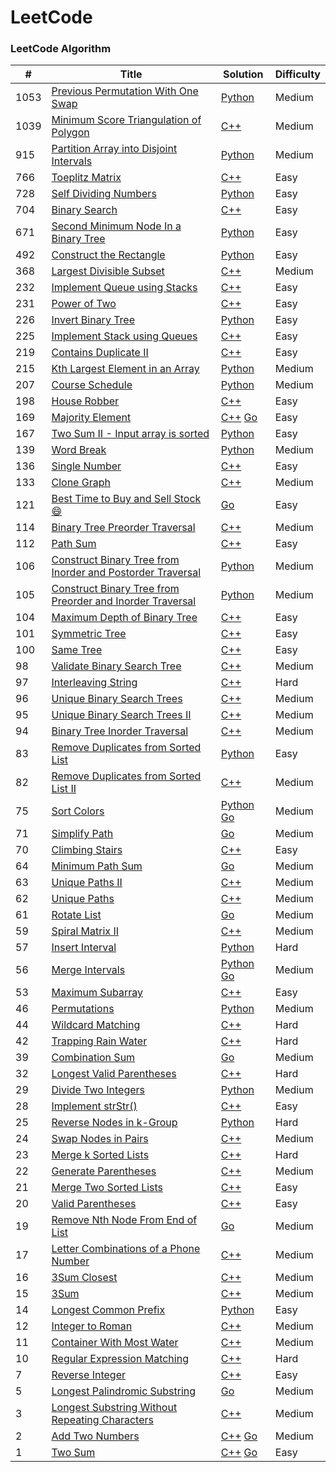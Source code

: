 LeetCode
========

### LeetCode Algorithm


| #    | Title                                                                                                                                                      | Solution                                                                                        | Difficulty |
| ---- | ---------------------------------------------------------------------------------------------------------------------------------------------------------- | ----------------------------------------------------------------------------------------------- | ---------- |
| 1053 | [Previous Permutation With One Swap](https://leetcode-cn.com/problems/previous-permutation-with-one-swap/)                                                 | [Python](./algorithms/python3/1053.PreviousPermutationWithOneSwap.py)                           | Medium     |
| 1039 | [Minimum Score Triangulation of Polygon](https://leetcode-cn.com/problems/minimum-score-triangulation-of-polygon/)                                         | [C++](./algorithms/cpp/1039.MinimumScoreTriangulationofPolygon.cpp)                             | Medium     |
| 915  | [Partition Array into Disjoint Intervals](https://leetcode-cn.com/problems/partition-array-into-disjoint-intervals/)                                       | [Python](./algorithms/python3/915.PartitionArrayintoDisjointIntervals.py)                       | Medium     |
| 766  | [Toeplitz Matrix](https://leetcode-cn.com/problems/toeplitz-matrix/)                                                                                       | [C++](./algorithms/cpp/766.ToeplitzMatrix.cpp)                                                  | Easy       |
| 728  | [Self Dividing Numbers](https://leetcode-cn.com/problems/self-dividing-numbers/)                                                                           | [Python](./algorithms/python3/728.SelfDividingNumbers.py)                                       | Easy       |
| 704  | [Binary Search](https://leetcode-cn.com/problems/binary-search/)                                                                                           | [C++](./algorithms/cpp/BinarySearch.cpp)                                                        | Easy       |
| 671  | [Second Minimum Node In a Binary Tree](https://leetcode-cn.com/problems/second-minimum-node-in-a-binary-tree/)                                             | [Python](./algorithms/python3/671.SecondMinimumNodeInaBinaryTree.py)                            | Easy       |
| 492  | [Construct the Rectangle](https://leetcode-cn.com/problems/construct-the-rectangle/)                                                                       | [Python](./algorithms/python3/492.ConstructtheRectangle.py)                                     | Easy       |
| 368  | [Largest Divisible Subset](https://leetcode-cn.com/problems/largest-divisible-subset/)                                                                     | [C++](./algorithms/cpp/368.LargestDivisibleSubset.cpp)                                          | Medium     |
| 232  | [Implement Queue using Stacks](https://leetcode-cn.com/problems/implement-queue-using-stacks/)                                                             | [C++](./algorithms/cpp/232.ImplementQueueusingStacks.cpp)                                       | Easy       |
| 231  | [Power of Two](https://leetcode-cn.com/problems/power-of-two/)                                                                                             | [C++](./algorithms/cpp/231.PowerofTwo.cpp)                                                      | Easy       |
| 226  | [Invert Binary Tree](https://leetcode-cn.com/problems/invert-binary-tree/)                                                                                 | [Python](./algorithms/python3/226.InvertBinaryTree.py)                                          | Easy       |
| 225  | [Implement Stack using Queues](https://leetcode-cn.com/problems/implement-stack-using-queues/)                                                             | [C++](./algorithms/cpp/225.ImplementStackusingQueues.cpp)                                       | Easy       |
| 219  | [Contains Duplicate II](https://leetcode-cn.com/problems/contains-duplicate-ii/)                                                                           | [C++](./algorithms/cpp/ContainsDuplicateII.cpp)                                                 | Easy       |
| 215  | [Kth Largest Element in an Array](https://leetcode-cn.com/problems/kth-largest-element-in-an-array/)                                                       | [Python](./algorithms/python3/215.KthLargestElementinanArray.py)                                | Medium     |
| 207  | [Course Schedule](https://leetcode-cn.com/problems/course-schedule/)                                                                                       | [Python](./algorithms/python3/207.CourseSchedule.py)                                            | Medium     |
| 198  | [House Robber](https://leetcode-cn.com/problems/house-robber/)                                                                                             | [C++](./algorithms/cpp/198.HouseRobber.cpp)                                                     | Easy       |
| 169  | [Majority Element](https://leetcode-cn.com/problems/majority-element/)                                                                                     | [C++](./algorithms/cpp/MajorityElement.cpp) [Go](./algorithms/golang/169.MajorityElement.go)    | Easy       |
| 167  | [Two Sum II - Input array is sorted](https://leetcode-cn.com/problems/two-sum-ii-input-array-is-sorted/)                                                   | [Python](./algorithms/python3/167.TwoSumII-Inputarrayissorted.py)                               | Easy       |
| 139  | [Word Break](https://leetcode-cn.com/problems/word-break/)                                                                                                 | [Python](./algorithms/python3/139.WordBreak.py)                                                 | Medium     |
| 136  | [Single Number](https://leetcode-cn.com/problems/single-number/)                                                                                           | [C++](./algorithms/cpp/136.SingleNumber.cpp)                                                    | Easy       |
| 133  | [Clone Graph](https://leetcode-cn.com/problems/clone-graph/)                                                                                               | [C++](./algorithms/cpp/CloneGraph.cpp)                                                          | Medium     |
| 121  | [Best Time to Buy and Sell Stock 😄](https://leetcode-cn.com/problems/best-time-to-buy-and-sell-stock/)                                                    | [Go](./algorithms/golang/121.BestTimetoBuyandSellStock.go)                                      | Easy       |
| 114  | [Binary Tree Preorder Traversal](https://leetcode-cn.com/problems/binary-tree-preorder-traversal/)                                                         | [C++](./algorithms/cpp/144.BinaryTreePreorderTraversal.cpp)                                     | Medium     |
| 112  | [Path Sum](https://leetcode-cn.com/problems/path-sum/)                                                                                                     | [C++](./algorithms/cpp/112.PathSum.cpp)                                                         | Easy       |
| 106  | [Construct Binary Tree from Inorder and Postorder Traversal](https://leetcode-cn.com/problems/construct-binary-tree-from-inorder-and-postorder-traversal/) | [Python](./algorithms/python3/106.ConstructBinaryTreefromInorderandPostorderTraversal.py)       | Medium     |
| 105  | [Construct Binary Tree from Preorder and Inorder Traversal](https://leetcode-cn.com/problems/construct-binary-tree-from-preorder-and-inorder-traversal/)   | [Python](./algorithms/python3/105.ConstructBinaryTreefromPreorderandInorderTraversal.py)        | Medium     |
| 104  | [Maximum Depth of Binary Tree](https://leetcode-cn.com/problems/maximum-depth-of-binary-tree/)                                                             | [C++](./algorithms/cpp/104.MaximumDepthofBinaryTree.cpp)                                        | Easy       |
| 101  | [Symmetric Tree](https://leetcode-cn.com/problems/symmetric-tree/)                                                                                         | [C++](./algorithms/cpp/101.SymmetricTree.cpp)                                                   | Easy       |
| 100  | [Same Tree](https://leetcode-cn.com/problems/same-tree/)                                                                                                   | [C++](./algorithms/cpp/100.SameTree.cpp)                                                        | Easy       |
| 98   | [Validate Binary Search Tree](https://leetcode-cn.com/problems/validate-binary-search-tree/)                                                               | [C++](./algorithms/cpp/98.ValidateBinarySearchTree.cpp)                                         | Medium     |
| 97   | [Interleaving String](https://leetcode-cn.com/problems/interleaving-string/)                                                                               | [C++](./algorithms/cpp/InterleavingString.cpp)                                                  | Hard       |
| 96   | [Unique Binary Search Trees](https://leetcode-cn.com/problems/unique-binary-search-trees/)                                                                 | [C++](./algorithms/cpp/96.UniqueBinarySearchTrees.cpp)                                          | Medium     |
| 95   | [Unique Binary Search Trees II](https://leetcode-cn.com/problems/unique-binary-search-trees-ii/)                                                           | [C++](./algorithms/cpp/95.UniqueBinarySearchTreesII.cpp)                                        | Medium     |
| 94   | [Binary Tree Inorder Traversal](https://leetcode-cn.com/problems/binary-tree-inorder-traversal/)                                                           | [C++](./algorithms/cpp/94.BinaryTreeInorderTraversal.cpp)                                       | Medium     |
| 83   | [Remove Duplicates from Sorted List](https://leetcode-cn.com/problems/remove-duplicates-from-sorted-list/)                                                 | [Python](./algorithms/python3/83.RemoveDuplicatesfromSortedList.py)                             | Easy       |
| 82   | [Remove Duplicates from Sorted List II](https://leetcode-cn.com/problems/remove-duplicates-from-sorted-list-ii/)                                           | [C++](./algorithms/cpp/82.RemoveDuplicatesfromSortedListII.cpp)                                 | Medium     |
| 75   | [Sort Colors](https://leetcode-cn.com/problems/sort-colors/)                                                                                               | [Python](./algorithms/python3/SortColors.py) [Go](./algorithms/golang/75.SortColors.go)         | Medium     |
| 71   | [Simplify Path](https://leetcode-cn.com/problems/simplify-path/)                                                                                           | [Go](./algorithms/golang/71.SimplifyPath.go)                                                    | Medium     |
| 70   | [Climbing Stairs](https://leetcode-cn.com/problems/climbing-stairs/)                                                                                       | [C++](./algorithms/cpp/70.ClimbingStairs.cpp)                                                   | Easy       |
| 64   | [Minimum Path Sum](https://leetcode-cn.com/problems/minimum-path-sum/)                                                                                     | [Go](./algorithms/golang/64.MinimumPathSum.go)                                                  | Medium     |
| 63   | [Unique Paths II](https://leetcode-cn.com/problems/unique-paths-ii/)                                                                                       | [C++](./algorithms/cpp/63.UniquePathsII.cpp)                                                    | Medium     |
| 62   | [Unique Paths](https://leetcode-cn.com/problems/unique-paths/)                                                                                             | [C++](./algorithms/cpp/62.UniquePaths.cpp)                                                      | Medium     |
| 61   | [Rotate List](https://leetcode-cn.com/problems/rotate-list/)                                                                                               | [Go](./algorithms/golang/61.RotateList.go)                                                      | Medium     |
| 59   | [Spiral Matrix II](https://leetcode-cn.com/problems/spiral-matrix-ii/)                                                                                     | [C++](./algorithms/cpp/59.SpiralMatrixII.cpp)                                                   | Medium     |
| 57   | [Insert Interval](https://leetcode-cn.com/problems/insert-interval/)                                                                                       | [Python](./algorithms/python3/57.InsertInterval.py)                                             | Hard       |
| 56   | [Merge Intervals](https://leetcode-cn.com/problems/merge-intervals/)                                                                                       | [Python](./algorithms/python3/MergeIntervals.py) [Go](./algorithms/golang/56.MergeIntervals.go) | Medium     |
| 53   | [Maximum Subarray](https://leetcode-cn.com/problems/maximum-subarray/)                                                                                     | [C++](./algorithms/cpp/53.MaximumSubarray.cpp)                                                  | Easy       |
| 46   | [Permutations](https://leetcode-cn.com/problems/permutations/)                                                                                             | [Python](./algorithms/python3/46.Permutations.py)                                               | Medium     |
| 44   | [Wildcard Matching](https://leetcode-cn.com/problems/wildcard-matching/)                                                                                   | [C++](./algorithms/cpp/44.WildcardMatching.cpp)                                                 | Hard       |
| 42   | [Trapping Rain Water](https://leetcode-cn.com/problems/trapping-rain-water/)                                                                               | [C++](./algorithms/cpp/42.TrappingRainWater.cpp)                                                | Hard       |
| 39   | [Combination Sum](https://leetcode-cn.com/problems/combination-sum/)                                                                                       | [Go](./algorithms/golang/39.CombinationSum.go)                                                  | Medium     |
| 32   | [Longest Valid Parentheses](https://leetcode-cn.com/problems/longest-valid-parentheses/)                                                                   | [C++](./algorithms/cpp/32.LongestValidParentheses.cpp)                                          | Hard       |
| 29   | [Divide Two Integers](https://leetcode-cn.com/problems/divide-two-integers/)                                                                               | [Python](./algorithms/python3/29.DivideTwoIntegers.py)                                          | Medium     |
| 28   | [Implement strStr()](https://leetcode-cn.com/problems/implement-strstr/)                                                                                   | [C++](./algorithms/cpp/ImplementstrStr.cpp)                                                     | Easy       |
| 25   | [Reverse Nodes in k-Group](https://leetcode-cn.com/problems/reverse-nodes-in-k-group/)                                                                     | [Python](./algorithms/python3/25.ReverseNodesink-Group.py)                                      | Hard       |
| 24   | [Swap Nodes in Pairs](https://leetcode-cn.com/problems/swap-nodes-in-pairs/)                                                                               | [C++](./algorithms/cpp/24.SwapNodesinPairs.cpp)                                                 | Medium     |
| 23   | [Merge k Sorted Lists](https://leetcode-cn.com/problems/merge-k-sorted-lists/)                                                                             | [C++](./algorithms/cpp/23.MergekSortedLists.cpp)                                                | Hard       |
| 22   | [Generate Parentheses](https://leetcode-cn.com/problems/generate-parentheses/)                                                                             | [C++](./algorithms/cpp/GenerateParentheses.cpp)                                                 | Medium     |
| 21   | [Merge Two Sorted Lists](https://leetcode-cn.com/problems/merge-two-sorted-lists/)                                                                         | [C++](./algorithms/cpp/21.MergeTwoSortedLists.cpp)                                              | Easy       |
| 20   | [Valid Parentheses](https://leetcode-cn.com/problems/valid-parentheses/)                                                                                   | [C++](./algorithms/cpp/20.ValidParentheses.cpp)                                                 | Easy       |
| 19   | [Remove Nth Node From End of List](https://leetcode-cn.com/problems/remove-nth-node-from-end-of-list/)                                                     | [Go](./algorithms/golang/19.RemoveNthNodeFromEndofList.go)                                      | Medium     |
| 17   | [Letter Combinations of a Phone Number](https://leetcode-cn.com/problems/letter-combinations-of-a-phone-number/)                                           | [C++](./algorithms/cpp/LetterCombinationsofaPhoneNumber.cpp)                                    | Medium     |
| 16   | [3Sum Closest](https://leetcode-cn.com/problems/3sum-closest/)                                                                                             | [C++](./algorithms/cpp/3SumClosest.cpp)                                                         | Medium     |
| 15   | [3Sum](https://leetcode-cn.com/problems/3sum/)                                                                                                             | [C++](./algorithms/cpp/3Sum.cpp)                                                                | Medium     |
| 14   | [Longest Common Prefix](https://leetcode-cn.com/problems/longest-common-prefix/)                                                                           | [Python](./algorithms/python3/LongestCommonPrefix.py)                                           | Easy       |
| 12   | [Integer to Roman](https://leetcode-cn.com/problems/integer-to-roman/)                                                                                     | [C++](./algorithms/cpp/IntegertoRoman.cpp)                                                      | Medium     |
| 11   | [Container With Most Water](https://leetcode-cn.com/problems/container-with-most-water/)                                                                   | [C++](./algorithms/cpp/11.ContainerWithMostWater.cpp)                                           | Medium     |
| 10   | [Regular Expression Matching](https://leetcode-cn.com/problems/regular-expression-matching/)                                                               | [C++](./algorithms/cpp/10.RegularExpressionMatching.cpp)                                        | Hard       |
| 7    | [Reverse Integer](https://leetcode-cn.com/problems/reverse-integer/)                                                                                       | [C++](./algorithms/cpp/7.reverse_integer.cpp)                                                   | Easy       |
| 5    | [Longest Palindromic Substring](https://leetcode-cn.com/problems/longest-palindromic-substring/)                                                           | [Go](./algorithms/golang/5.LongestPalindromicSubstring.go)                                      | Medium     |
| 3    | [Longest Substring Without Repeating Characters](https://leetcode-cn.com/problems/longest-substring-without-repeating-characters/)                         | [C++](./algorithms/cpp/3.longest_substring_without_repeating_characters.cpp)                    | Medium     |
| 2    | [Add Two Numbers](https://leetcode-cn.com/problems/add-two-numbers/)                                                                                       | [C++](./algorithms/cpp/2.add_two_numbers.cpp) [Go](./algorithms/golang/2.AddTwoNumbers.go)      | Medium     |
| 1    | [Two Sum](https://leetcode-cn.com/problems/two-sum/)                                                                                                       | [C++](./algorithms/cpp/1.two_sum.cpp) [Go](./algorithms/golang/1.TwoSum.go)                     | Easy       |